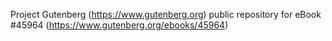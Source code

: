 Project Gutenberg (https://www.gutenberg.org) public repository for eBook #45964 (https://www.gutenberg.org/ebooks/45964)
